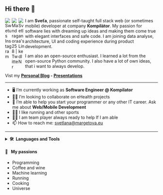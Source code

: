 ## Hi there 👋

<a href="https://www.instagram.com/swetus/" target="new">
  <img align="left" alt="Swetus Instagram" width="22px" src="https://raw.githubusercontent.com/hussainweb/hussainweb/main/icons/instagram.png" />
</a>
<a href="https://twitter.com/Mandragora258" target="new">
  <img align="left" alt="Mandragora258 | Twitter" width="22px" src="https://raw.githubusercontent.com/peterthehan/peterthehan/master/assets/twitter.svg" />
</a>
<a href="https://www.linkedin.com/in/msvetlana/" target="new">
  <img align="left" alt="Svetlana's LinkedIN" width="22px" src="https://raw.githubusercontent.com/peterthehan/peterthehan/master/assets/linkedin.svg" />
</a>

I am **Sveťa**, passionate self-taught full stack web (or sometimes mobile) developer at company **Kompilátor**. My passion for software lies with dreaming up ideas and making them come true with elegant interfaces and safe code. I am joining data analyse, architecture, UI and coding experience during product development.

I am also an open-source enthusiast. I learned a lot from the open-source Python community. I also have a lot of own ideas, that i want to always develop.

Vist my **[Personal Blog](https://svetlanamargetova.wordpress.com/) - [Presentations](https://www.slideshare.net/svetusmargetova)**

---

- :desktop_computer: I’m currently working as **Software Engineer @ Kompilator**
- :woman_health_worker: I’m looking to collaborate on eHealth projects
- :hugs: I’m able to help you start your programmer or any other IT career. Ask me about **Web/Mobile Development**
- :running_woman: I like running and other sports
- :dancing_women: I am team player always ready to help If I am able
- 📫  How to reach me: svetlana@margetova.eu

---

<details>
  <summary><b>🛠️&nbsp;&nbsp;Languages&nbsp;and&nbsp;Tools</b></summary>
  <br/>
  <p align="left"> 
    <a href="https://www.python.org/" target="_blank"> 
      <img src="https://commons.wikimedia.org/wiki/File:Python-logo-notext.svg" alt="python" width="40" height="40"/>
    </a>
    <a href="https://www.djangoproject.com/" target="_blank"> 
      <img src="https://static.djangoproject.com/img/logos/django-logo-positive.svg" alt="django" width="40" height="40"/> 
    </a> 
    <a href="https://aws.amazon.com" target="_blank"> 
      <img src="https://raw.githubusercontent.com/devicons/devicon/master/icons/amazonwebservices/amazonwebservices-original-wordmark.svg" alt="aws" width="40" height="40"/>
    </a>
    <a href="https://developer.apple.com/swift/" target="_blank"> 
      <img src="https://commons.wikimedia.org/wiki/File:Swift_logo.svg" alt="Swift" width="40" height="40"/> 
    </a> 
    <a href="https://www.gnu.org/software/bash/" target="_blank"> 
      <img src="https://www.vectorlogo.zone/logos/gnu_bash/gnu_bash-icon.svg" alt="bash" width="40" height="40"/> 
    </a> 
    <a href="https://www.postgresql.org/" target="_blank"> 
      <img src="https://commons.wikimedia.org/wiki/File:Postgresql_elephant.svg" alt="postgresql" width="40" height="40"/> 
    </a> 
    <a href="https://reactjs.org/" target="_blank"> 
      <img src="https://commons.wikimedia.org/wiki/File:React-icon.svg" alt="c" width="40" height="40"/> 
    </a> 
    <a href="https://www.snowflake.com/" target="_blank"> 
      <img src="https://commons.wikimedia.org/wiki/File:Snowflake_Logo.svg" alt="circleci" width="40" height="40"/> 
    </a> 
    <a href="https://www.docker.com/" target="_blank"> 
      <img src="https://raw.githubusercontent.com/devicons/devicon/master/icons/docker/docker-original-wordmark.svg" alt="docker" width="40" height="40"/> 
    </a> 
    <a href="https://www.elastic.co" target="_blank"> 
      <img src="https://www.vectorlogo.zone/logos/elastic/elastic-icon.svg" alt="elasticsearch" width="40" height="40"/> 
    </a> 
    <a href="https://redis.io" target="_blank"> 
      <img src="https://raw.githubusercontent.com/devicons/devicon/master/icons/redis/redis-original-wordmark.svg" alt="redis" width="40" height="40"/> 
    </a>
    <a href="https://redis.io" target="_blank"> 
      <img src="https://raw.githubusercontent.com/devicons/devicon/master/icons/redis/redis-original-wordmark.svg" alt="redis" width="40" height="40"/> 
    </a>
    <a href="https://firebase.google.com/" target="_blank"> 
      <img src="https://commons.wikimedia.org/wiki/File:Firebase_Logo.svg" alt="redis" width="40" height="40"/> 
    </a>
    <a href="https://firebase.google.com/" target="_blank"> 
      <img src="https://commons.wikimedia.org/wiki/File:Firebase_Logo.svg" alt="redis" width="40" height="40"/> 
    </a>
    <a href="https://jupyter.org/" target="_blank"> 
      <img src="https://commons.wikimedia.org/wiki/File:Jupyter_logo.svg" alt="redis" width="40" height="40"/> 
    </a>
    <a href="https://www.keboola.com/" target="_blank"> 
      <img src="https://www.vectorlogo.zone/util/preview.html?image=/logos/keboola/keboola-ar21.svg" alt="redis" width="40" height="40"/> 
    </a>
     </p>
</details>

#### 🧡 &nbsp;&nbsp;My passions

* Programming
* Coffee and wine
* Machine learning
* Running
* Cooking
* Universe
<br />





